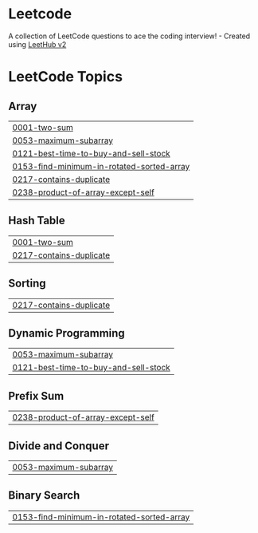 # Leetcode
A collection of LeetCode questions to ace the coding interview! - Created using [LeetHub v2](https://github.com/arunbhardwaj/LeetHub-2.0)

<!---LeetCode Topics Start-->
# LeetCode Topics
## Array
|  |
| ------- |
| [0001-two-sum](https://github.com/ombade/Leetcode/tree/master/0001-two-sum) |
| [0053-maximum-subarray](https://github.com/ombade/Leetcode/tree/master/0053-maximum-subarray) |
| [0121-best-time-to-buy-and-sell-stock](https://github.com/ombade/Leetcode/tree/master/0121-best-time-to-buy-and-sell-stock) |
| [0153-find-minimum-in-rotated-sorted-array](https://github.com/ombade/Leetcode/tree/master/0153-find-minimum-in-rotated-sorted-array) |
| [0217-contains-duplicate](https://github.com/ombade/Leetcode/tree/master/0217-contains-duplicate) |
| [0238-product-of-array-except-self](https://github.com/ombade/Leetcode/tree/master/0238-product-of-array-except-self) |
## Hash Table
|  |
| ------- |
| [0001-two-sum](https://github.com/ombade/Leetcode/tree/master/0001-two-sum) |
| [0217-contains-duplicate](https://github.com/ombade/Leetcode/tree/master/0217-contains-duplicate) |
## Sorting
|  |
| ------- |
| [0217-contains-duplicate](https://github.com/ombade/Leetcode/tree/master/0217-contains-duplicate) |
## Dynamic Programming
|  |
| ------- |
| [0053-maximum-subarray](https://github.com/ombade/Leetcode/tree/master/0053-maximum-subarray) |
| [0121-best-time-to-buy-and-sell-stock](https://github.com/ombade/Leetcode/tree/master/0121-best-time-to-buy-and-sell-stock) |
## Prefix Sum
|  |
| ------- |
| [0238-product-of-array-except-self](https://github.com/ombade/Leetcode/tree/master/0238-product-of-array-except-self) |
## Divide and Conquer
|  |
| ------- |
| [0053-maximum-subarray](https://github.com/ombade/Leetcode/tree/master/0053-maximum-subarray) |
## Binary Search
|  |
| ------- |
| [0153-find-minimum-in-rotated-sorted-array](https://github.com/ombade/Leetcode/tree/master/0153-find-minimum-in-rotated-sorted-array) |
<!---LeetCode Topics End-->